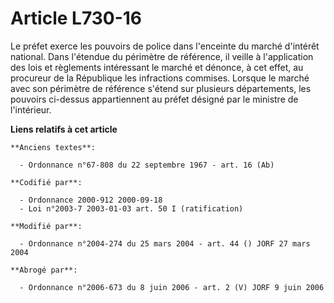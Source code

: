 # Article L730-16

Le préfet exerce les pouvoirs de police dans l'enceinte du marché d'intérêt national. Dans l'étendue du périmètre de
référence, il veille à l'application des lois et règlements intéressant le marché et dénonce, à cet effet, au procureur de la
République les infractions commises. Lorsque le marché avec son périmètre de référence s'étend sur plusieurs départements,
les pouvoirs ci-dessus appartiennent au préfet désigné par le ministre de l'intérieur.

**Liens relatifs à cet article**

	**Anciens textes**:

	  - Ordonnance n°67-808 du 22 septembre 1967 - art. 16 (Ab)

	**Codifié par**:

	  - Ordonnance 2000-912 2000-09-18
	  - Loi n°2003-7 2003-01-03 art. 50 I (ratification)

	**Modifié par**:

	  - Ordonnance n°2004-274 du 25 mars 2004 - art. 44 () JORF 27 mars 2004

	**Abrogé par**:

	  - Ordonnance n°2006-673 du 8 juin 2006 - art. 2 (V) JORF 9 juin 2006
